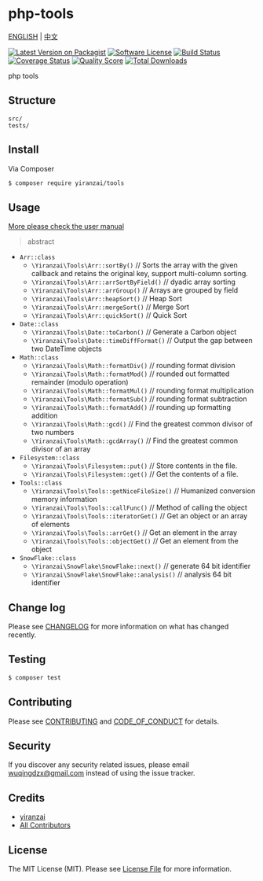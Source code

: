 # php-tools

[ENGLISH](docs/README.md) | [中文](docs/README_ZH_CN.md)

[![Latest Version on Packagist][ico-version]][link-packagist]
[![Software License][ico-license]](docs/LICENSE.md)
[![Build Status][ico-travis]][link-travis]
[![Coverage Status][ico-scrutinizer]][link-scrutinizer]
[![Quality Score][ico-code-quality]][link-code-quality]
[![Total Downloads][ico-downloads]][link-downloads]

php tools

## Structure

```
src/
tests/
```

## Install

Via Composer

```bash
$ composer require yiranzai/tools
```

## Usage

[More please check the user manual](docs/USER_MANUAL.md)

> abstract

-   `Arr::class`
    -   `\Yiranzai\Tools\Arr::sortBy()` // Sorts the array with the given callback and retains the original key, support multi-column sorting.
    -   `\Yiranzai\Tools\Arr::arrSortByField()` // dyadic array sorting
    -   `\Yiranzai\Tools\Arr::arrGroup()` // Arrays are grouped by field
    -   `\Yiranzai\Tools\Arr::heapSort()` // Heap Sort
    -   `\Yiranzai\Tools\Arr::mergeSort()` // Merge Sort
    -   `\Yiranzai\Tools\Arr::quickSort()` // Quick Sort
-   `Date::class`
    -   `\Yiranzai\Tools\Date::toCarbon()` // Generate a Carbon object
    -   `\Yiranzai\Tools\Date::timeDiffFormat()` // Output the gap between two DateTime objects
-   `Math::class`
    -   `\Yiranzai\Tools\Math::formatDiv()` // rounding format division
    -   `\Yiranzai\Tools\Math::formatMod()` // rounded out formatted remainder (modulo operation)
    -   `\Yiranzai\Tools\Math::formatMul()` // rounding format multiplication
    -   `\Yiranzai\Tools\Math::formatSub()` // rounding format subtraction
    -   `\Yiranzai\Tools\Math::formatAdd()` // rounding up formatting addition
    -   `\Yiranzai\Tools\Math::gcd()` // Find the greatest common divisor of two numbers
    -   `\Yiranzai\Tools\Math::gcdArray()` // Find the greatest common divisor of an array
-   `Filesystem::class`
    -   `\Yiranzai\Tools\Filesystem::put()` // Store contents in the file.
    -   `\Yiranzai\Tools\Filesystem::get()` // Get the contents of a file.
-   `Tools::class`
    -   `\Yiranzai\Tools\Tools::getNiceFileSize()` // Humanized conversion memory information
    -   `\Yiranzai\Tools\Tools::callFunc()` // Method of calling the object
    -   `\Yiranzai\Tools\Tools::iteratorGet()` // Get an object or an array of elements
    -   `\Yiranzai\Tools\Tools::arrGet()` // Get an element in the array
    -   `\Yiranzai\Tools\Tools::objectGet()` // Get an element from the object
-   `SnowFlake::class`
    -   `\Yiranzai\SnowFlake\SnowFlake::next()` // generate 64 bit identifier
    -   `\Yiranzai\SnowFlake\SnowFlake::analysis()` // analysis 64 bit identifier

## Change log

Please see [CHANGELOG](docs/CHANGELOG.md) for more information on what has changed recently.

## Testing

```bash
$ composer test
```

## Contributing

Please see [CONTRIBUTING](docs/CONTRIBUTING.md) and [CODE_OF_CONDUCT](docs/CODE_OF_CONDUCT.md) for details.

## Security

If you discover any security related issues, please email wuqingdzx@gmail.com instead of using the issue tracker.

## Credits

-   [yiranzai][link-author]
-   [All Contributors][link-contributors]

## License

The MIT License (MIT). Please see [License File](docs/LICENSE.md) for more information.

[ico-version]: https://img.shields.io/packagist/v/yiranzai/tools.svg?style=flat-square
[ico-license]: https://img.shields.io/badge/license-MIT-brightgreen.svg?style=flat-square
[ico-travis]: https://img.shields.io/travis/yiranzai/php-tools/master.svg?style=flat-square
[ico-scrutinizer]: https://img.shields.io/scrutinizer/coverage/g/yiranzai/php-tools.svg?style=flat-square
[ico-code-quality]: https://img.shields.io/scrutinizer/g/yiranzai/php-tools.svg?style=flat-square
[ico-downloads]: https://img.shields.io/packagist/dt/yiranzai/tools.svg?style=flat-square
[link-packagist]: https://packagist.org/packages/yiranzai/tools
[link-travis]: https://travis-ci.org/yiranzai/php-tools
[link-scrutinizer]: https://scrutinizer-ci.com/g/yiranzai/php-tools/code-structure
[link-code-quality]: https://scrutinizer-ci.com/g/yiranzai/php-tools
[link-downloads]: https://packagist.org/packages/yiranzai/tools
[link-author]: https://github.com/yiranzai
[link-contributors]: ../../contributors
